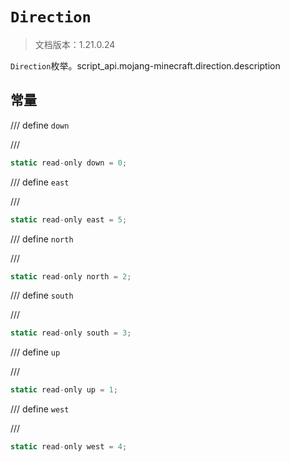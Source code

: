 # `Direction`

> 文档版本：1.21.0.24

`Direction`枚举。script_api.mojang-minecraft.direction.description

## 常量

/// define
`down`


///

```js
static read-only down = 0;
```


/// define
`east`


///

```js
static read-only east = 5;
```


/// define
`north`


///

```js
static read-only north = 2;
```


/// define
`south`


///

```js
static read-only south = 3;
```


/// define
`up`


///

```js
static read-only up = 1;
```


/// define
`west`


///

```js
static read-only west = 4;
```

